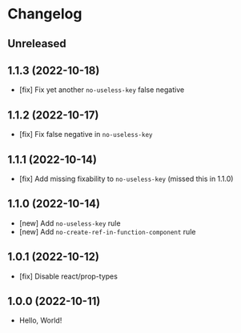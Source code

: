 # Changelog

## Unreleased

## 1.1.3 (2022-10-18)

- [fix] Fix yet another `no-useless-key` false  negative

## 1.1.2 (2022-10-17)

- [fix] Fix false negative in `no-useless-key`

## 1.1.1 (2022-10-14)

- [fix] Add missing fixability to `no-useless-key` (missed this in 1.1.0)

## 1.1.0 (2022-10-14)

- [new] Add `no-useless-key` rule
- [new] Add `no-create-ref-in-function-component` rule

## 1.0.1 (2022-10-12)

- [fix] Disable react/prop-types

## 1.0.0 (2022-10-11)

- Hello, World!
